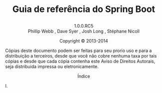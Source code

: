 
# <p align="center"> Guia de referência do Spring Boot</p>

<p align="center">1.0.0.RC5</br>Phillip Webb , Dave Syer , Josh Long , Stéphane Nicoll</p>

<p align="center">Copyright © 2013-2014</p>

Cópias deste documento podem ser feitas para seu prorio uso e para a distribuição a terceiros, desde que você não cobre nenhuma taxa por tais cópias e desde que cada cópia contenha este Aviso de Direitos Autorais, seja distribuida impressa ou eletronicamente.

<p align="center">Índice</p>

I. 

